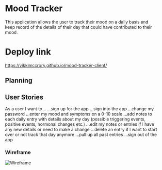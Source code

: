# Mood Tracker

This application allows the user to track their mood on a daily basis and keep record of the details of their day that could have contributed to their mood.

# Deploy link
https://vikkimccrory.github.io/mood-tracker-client/

## Planning

## User Stories

As a user I want to...
    ...sign up for the app
    ...sign into the app
    ...change my password
    ...enter my mood and symptoms on a 0-10 scale
    ...add notes to each daily entry with details about my day (possible triggering events, positive events, hormonal changes etc.)
    ...edit my notes or entries if I have any new details or need to make a change
    ...delete an entry if I want to start over or not track that day anymore
    ...pull up all past entries
    ...sign out of the app


### Wireframe
![Wireframe](https://i.ibb.co/GQkN80R/Mood-Tracker-Wireframe-1.jpg)
